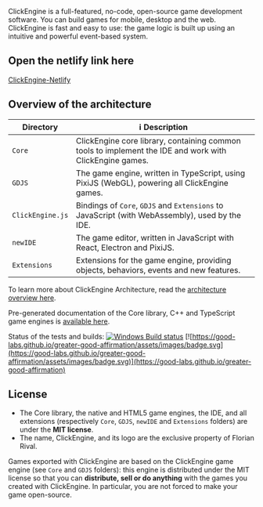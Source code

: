 

ClickEngine is a full-featured, no-code, open-source game development software. You can build games for mobile, desktop and the web. ClickEngine is fast and easy to use: the game logic is built up using an intuitive and powerful event-based system.

## Open the netlify link here
[ClickEngine-Netlify](https://6681a1a8fab9d0611bb7b231--polite-pixie-86e8ff.netlify.app/)

## Overview of the architecture

| Directory     | ℹ️ Description                                                                                    |
| ------------- | ------------------------------------------------------------------------------------------------- |
| `Core`        | ClickEngine core library, containing common tools to implement the IDE and work with ClickEngine games. |
| `GDJS`        | The game engine, written in TypeScript, using PixiJS (WebGL), powering all ClickEngine games.        |
| `ClickEngine.js` | Bindings of `Core`, `GDJS` and `Extensions` to JavaScript (with WebAssembly), used by the IDE.    |
| `newIDE`      | The game editor, written in JavaScript with React, Electron and PixiJS.                           |
| `Extensions`  | Extensions for the game engine, providing objects, behaviors, events and new features.            |

To learn more about ClickEngine Architecture, read the [architecture overview here](Core/ClickEngine-Architecture-Overview.md).

Pre-generated documentation of the Core library, C++ and TypeScript game engines is [available here](https://docs.ClickEngine.io).

Status of the tests and builds: [![Windows Build status](https://ci.appveyor.com/api/projects/status/84uhtdox47xp422x/branch/master?svg=true)](https://ci.appveyor.com/project/4ian/ClickEngine/branch/master) [![https://good-labs.github.io/greater-good-affirmation/assets/images/badge.svg](https://good-labs.github.io/greater-good-affirmation/assets/images/badge.svg)](https://good-labs.github.io/greater-good-affirmation)


## License

- The Core library, the native and HTML5 game engines, the IDE, and all extensions (respectively `Core`, `GDJS`, `newIDE` and `Extensions` folders) are under the **MIT license**.
- The name, ClickEngine, and its logo are the exclusive property of Florian Rival.

Games exported with ClickEngine are based on the ClickEngine game engine (see `Core` and `GDJS` folders): this engine is distributed under the MIT license so that you can **distribute, sell or do anything** with the games you created with ClickEngine. In particular, you are not forced to make your game open-source.

[node.js]: https://nodejs.org
